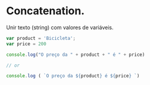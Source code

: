 # Concatenation.

Unir texto (string) com valores de variáveis.

```js
var product = 'Bicicleta';
var price = 200

console.log("O preço da " + product + " é " + price)

// or

console.log ( `O preço da ${product} é ${price} `)
```

